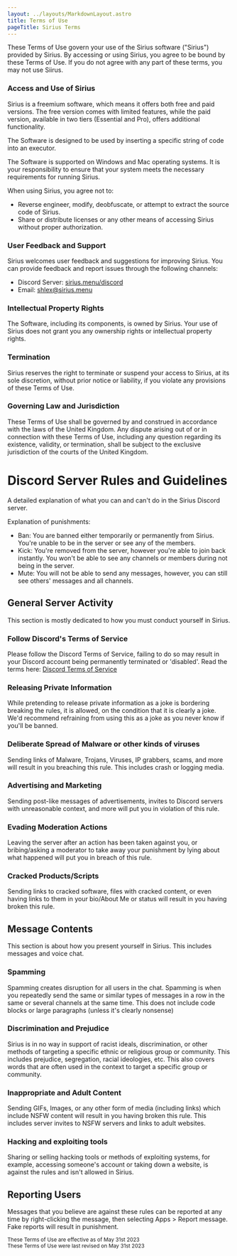 ```yaml
---
layout: ../layouts/MarkdownLayout.astro
title: Terms of Use
pageTitle: Sirius Terms
---
```


These Terms of Use govern your use of the Sirius software ("Sirius") provided by Sirius. By accessing or using Sirius, you agree to be bound by these Terms of Use. If you do not agree with any part of these terms, you may not use Siirus.

### Access and Use of Sirius

Sirius is a freemium software, which means it offers both free and paid versions. The free version comes with limited features, while the paid version, available in two tiers (Essential and Pro), offers additional functionality.

The Software is designed to be used by inserting a specific string of code into an executor.

The Software is supported on Windows and Mac operating systems. It is your responsibility to ensure that your system meets the necessary requirements for running Sirius.

When using Sirius, you agree not to:

- Reverse engineer, modify, deobfuscate, or attempt to extract the source code of Sirius.
- Share or distribute licenses or any other means of accessing Sirius without proper authorization.

### User Feedback and Support

Sirius welcomes user feedback and suggestions for improving Sirius. You can provide feedback and report issues through the following channels:

- Discord Server: [sirius.menu/discord](https://sirius.menu/discord)
- Email: [shlex@sirius.menu](mailto:shlex@sirius.menu)

### Intellectual Property Rights

The Software, including its components, is owned by Sirius. Your use of Sirius does not grant you any ownership rights or intellectual property rights.

### Termination

Sirius reserves the right to terminate or suspend your access to Sirius, at its sole discretion, without prior notice or liability, if you violate any provisions of these Terms of Use.

### Governing Law and Jurisdiction

These Terms of Use shall be governed by and construed in accordance with the laws of the United Kingdom. Any dispute arising out of or in connection with these Terms of Use, including any question regarding its existence, validity, or termination, shall be subject to the exclusive jurisdiction of the courts of the United Kingdom.

# Discord Server Rules and Guidelines

A detailed explanation of what you can and can't do in the Sirius Discord server.

Explanation of punishments:

- Ban: You are banned either temporarily or permanently from Sirius. You're unable to be in the server or see any of the members.
- Kick: You're removed from the server, however you're able to join back instantly. You won't be able to see any channels or members during not being in the server.
- Mute: You will not be able to send any messages, however, you can still see others' messages and all channels.

## General Server Activity

This section is mostly dedicated to how you must conduct yourself in Sirius.

### Follow Discord's Terms of Service

Please follow the Discord Terms of Service, failing to do so may result in your Discord account being permanently terminated or 'disabled'. Read the terms here: [Discord Terms of Service](https://discord.com/terms)

### Releasing Private Information

While pretending to release private information as a joke is bordering breaking the rules, it is allowed, on the condition that it is clearly a joke. We'd recommend refraining from using this as a joke as you never know if you'll be banned.

### Deliberate Spread of Malware or other kinds of viruses

Sending links of Malware, Trojans, Viruses, IP grabbers, scams, and more will result in you breaching this rule. This includes crash or logging media.

### Advertising and Marketing

Sending post-like messages of advertisements, invites to Discord servers with unreasonable context, and more will put you in violation of this rule.

### Evading Moderation Actions

Leaving the server after an action has been taken against you, or bribing/asking a moderator to take away your punishment by lying about what happened will put you in breach of this rule.

### Cracked Products/Scripts

Sending links to cracked software, files with cracked content, or even having links to them in your bio/About Me or status will result in you having broken this rule.

## Message Contents

This section is about how you present yourself in Sirius. This includes messages and voice chat.

### Spamming

Spamming creates disruption for all users in the chat. Spamming is when you repeatedly send the same or similar types of messages in a row in the same or several channels at the same time. This does not include code blocks or large paragraphs (unless it's clearly nonsense)

### Discrimination and Prejudice

Sirius is in no way in support of racist ideals, discrimination, or other methods of targeting a specific ethnic or religious group or community. This includes prejudice, segregation, racial ideologies, etc. This also covers words that are often used in the context to target a specific group or community.

### Inappropriate and Adult Content

Sending GIFs, Images, or any other form of media (including links) which include NSFW content will result in you having broken this rule. This includes server invites to NSFW servers and links to adult websites.

### Hacking and exploiting tools

Sharing or selling hacking tools or methods of exploiting systems, for example, accessing someone's account or taking down a website, is against the rules and isn't allowed in Sirius.

## Reporting Users

Messages that you believe are against these rules can be reported at any time by right-clicking the message, then selecting Apps > Report message. Fake reports will result in punishment.

<small class="text-muted">
  These Terms of Use are effective as of <time datetime="31-05-2023">May 31st 2023</time>
  <br/>
  These Terms of Use were last revised on <time datetime="31-05-2023">May 31st 2023</time>
</small>
